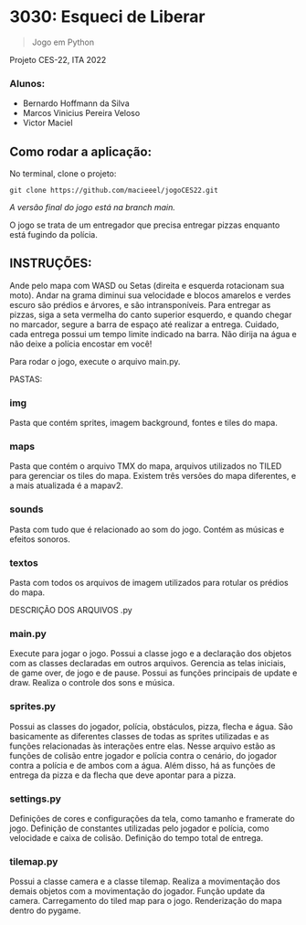 # 3030: Esqueci de Liberar
> Jogo em Python

Projeto CES-22, ITA 2022

### Alunos:
<!--ts-->
* Bernardo Hoffmann da Silva
* Marcos Vinicius Pereira Veloso
* Victor Maciel
<!--te-->


## Como rodar a aplicação:
No terminal, clone o projeto: 
```
git clone https://github.com/macieeel/jogoCES22.git
```

*A versão final do jogo está na branch main.*

O jogo se trata de um entregador que precisa entregar pizzas enquanto está fugindo da polícia.

## INSTRUÇÕES:

Ande pelo mapa com WASD ou Setas (direita e esquerda rotacionam sua moto).
Andar na grama diminui sua velocidade e blocos amarelos e verdes escuro são prédios e árvores, e são intransponíveis.
Para entregar as pizzas, siga a seta vermelha do canto superior esquerdo, e quando chegar no marcador, segure a barra de espaço até realizar a entrega.
Cuidado, cada entrega possui um tempo limite indicado na barra.
Não dirija na água e não deixe a polícia encostar em você!

Para rodar o jogo, execute o arquivo main.py.

PASTAS:

### img

Pasta que contém sprites, imagem background, fontes e tiles do mapa.

### maps

Pasta que contém o arquivo TMX do mapa, arquivos utilizados no TILED para gerenciar os tiles do mapa. Existem três versões do mapa diferentes, e a mais atualizada é a mapav2.


### sounds

Pasta com tudo que é relacionado ao som do jogo. Contém as músicas e efeitos sonoros.

###  textos

Pasta com todos os arquivos de imagem utilizados para rotular os prédios do mapa.

DESCRIÇÃO DOS ARQUIVOS .py

### main.py

Execute para jogar o jogo. Possui a classe jogo e a declaração dos objetos com as classes declaradas em outros arquivos. Gerencia as telas iniciais, de game over, de jogo e de pause. Possui as funções principais de update e draw. Realiza o controle dos sons e música. 

### sprites.py

Possui as classes do jogador, polícia, obstáculos, pizza, flecha e água. São basicamente as diferentes classes de todas as sprites utilizadas e as funções relacionadas às interações entre elas. Nesse arquivo estão as funções de colisão entre jogador e polícia contra o cenário, do jogador contra a polícia e de ambos com a água. Além disso, há as funções de entrega da pizza e da flecha que deve apontar para a pizza.

### settings.py

Definições de cores e configurações da tela, como tamanho e framerate do jogo. Definição de constantes utilizadas pelo jogador e polícia, como velocidade e caixa de colisão. Definição do tempo total de entrega.

### tilemap.py

Possui a classe camera e a classe tilemap. Realiza a movimentação dos demais objetos com a movimentação do jogador. Função update da camera. Carregamento do tiled map para o jogo. Renderização do mapa dentro do pygame.

